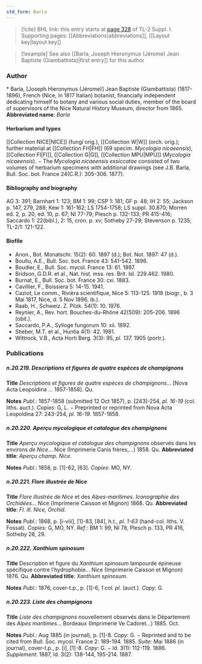 ```yaml
---
std_form: Barla
---
```


> [!cite] BHL link: this entry starts at [page 328](https://www.biodiversitylibrary.org/page/33265055) of TL-2 Suppl. I.
> Supporting pages: [[Abbreviations|abbreviations]], [[Layout key|layout key]].

> [!example] See also [[Barla, Joseph Hieronymus (Jérome) Jean Baptiste (Giambattista)|first entry]] for this author

### Author

\* Barla, \[Joseph Hieronymus (Jérome)\] Jean Baptiste (Giambattista) (1817-1896), French (Nice, in 1817 Italian) botanist, financially independent dedicating himself to botany and various social duties, member of the board of supervisors of the Nice Natural History Museum, director from 1865. 
**Abbreviated name**: *Barla*

#### Herbarium and types

[[Collection NICE|NICE]] (fungi orig.), [[Collection W|W]] (orch. orig.); further material at [[Collection FH|FH]] (69 specim. *Mycologia nicaeensis*), [[Collection FI|FI]], [[Collection G|G]], [[Collection MPU|MPU]] (*Mycologia nicaeensis*). − The *Mycologia nicaeensis exsiccatae* consisted of two volumes of herbarium specimens with additional drawings (see J.B. Barla, Bull. Soc. bot. France 24(C.R.): 305-306. 1877).

#### Bibliography and biography

AG 3: 391; Barnhart 1: 123; BM 1: 99; CSP 1: 181; GF p. 48; IH 2: 55; Jackson p. 147, 279, 288; Kew 1: 161-162; LS 1754-1758; LS suppl. 30.870; Morren ed. 2, p. 20, ed. 10, p. 67; NI 77-79; Plesch p. 132-133; PR 415-416; Saccardo 1: 22(bibl.), 2: 15, cron. p. xv; Sotheby 27-29; Stevenson p. 1235; TL-2/1: 121-122.

#### Biofile

- Anon., Bot. Monatschr. 15(2): 60. 1897 (d.); Bot. Not. 1897: 47 (d.).
- Boullu, A.E., Bull. Soc. bot. France 43: 541-542. 1896.
- Boudier, E., Bull. Soc. mycol. France 13: 61. 1897.
- Bridson, G.D.R. et al., Nat. hist. mss. res. Brit. Isl. 229.462. 1980.
- Burnat, E., Bull. Soc. bot. France 30: cxi. 1883.
- Cavillier, F., Boissiera 5: 14-15. 1941.
- Caziot, Le comm., Rivièra scientifique, Nice 5: 113-125. 1918 (biogr., b. 3 Mai 1817, Nice, d. 5 Nov 1896, ib.).
- Raab, H., Schweiz. Z. Pilzk. 54(1): 10. 1976.
- Reynier, A., Rev. hort. Bouches-du-Rhône 42(509): 205-206. 1896 (obit.).
- Saccardo, P.A., Sylloge fungorum 10: xii. 1892.
- Stieber, M.T. et al., Huntia 4(1): 42. 1981.
- Wittrock, V.B., Acta Horti Berg. 3(3): 95, *pl. 137.* 1905 (portr.).

### Publications

##### n.20.219. Descriptions et figures de quatre espèces de champignons

**Title**
*Descriptions et figures de quatre espèces de champignons*... \[Nova Acta Leopoldina ... 1857-1858\]. Qu.

**Notes**
*Publ*.: 1857-1858 (submitted 12 Oct 1857), p. \[243\]-254, *pl. 16-19* (col. liths. auct.). *Copies*: G, L. − Preprinted or reprinted from Nova Acta Leopoldina 27: 243-254, *pl. 16-19.* 1857-1858.

##### n.20.220. Aperçu mycologique et catalogue des champignons

**Title**
*Aperçu mycologique et catalogue des champignons* observés dans les environs *de Nice*... Nice (Imprimerie Canis frères,...) 1858. Qu.
**Abbreviated title**: *Aperçu champ. Nice*.

**Notes**
*Publ*.: 1858, p. \[1\]-62, \[63\]. *Copies*: MO, NY.

##### n.20.221. Flore illustrée de Nice

**Title**
*Flore illustrée de Nice* et des *Alpes-maritimes*. *Iconographie des Orchidées*... Nice (Imprimerie Caisson et Mignon) 1868. Qu.
**Abbreviated title**: *Fl. ill. Nice, Orchid.*

**Notes**
*Publ*.: 1868, p. \[i-viii\], \[1\]-83, \[84\], h.t., *pl. 1-63* (hand-col. liths. V. Fossat). *Copies*: G, MO, NY.
*Ref*.: BM 1: 99, NI 78, Plesch p. 133, PR 416, Sotheby 28, 29.

##### n.20.222. Xanthium spinosum

**Title**
Description et figure du *Xanthium spinosum* lampourde épineuse spécifique contre l'hydrophobie... Nice (Imprimerie Caisson et Mignon) 1876. Qu.
**Abbreviated title**: *Xanthium spinosum*.

**Notes**
*Publ*.: 1876, cover-t.p., p. \[1\]-6, *1 col. pl.* (auct.). *Copy*: G.

##### n.20.223. Liste des champignons

**Title**
*Liste des champignons* nouvellement observés dans le Département des *Alpes maritimes*... Bordeaux (Imprimerie Ve Cadoret...) 1885. Oct.

**Notes**
*Publ*.: Aug 1885 (in journal), p. \[1\]-8. *Copy*: G. − Reprinted and to be cited from Bull. Soc. mycol. France 2: 189-194. 1885.
*Suite*: Mai 1886 (in journal), cover-t.p., p. \[i\], \[1\]-8. *Copy*: G. − Id. 3(1): 112-119. 1886.
*Supplement*: 1887, Id. 3(2): 138-144, 195-214. 1887.

